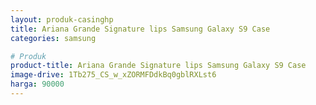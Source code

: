 ```yaml
---
layout: produk-casinghp
title: Ariana Grande Signature lips Samsung Galaxy S9 Case
categories: samsung

# Produk
product-title: Ariana Grande Signature lips Samsung Galaxy S9 Case
image-drive: 1Tb275_CS_w_xZORMFDdkBq0gblRXLst6
harga: 90000
---
```

